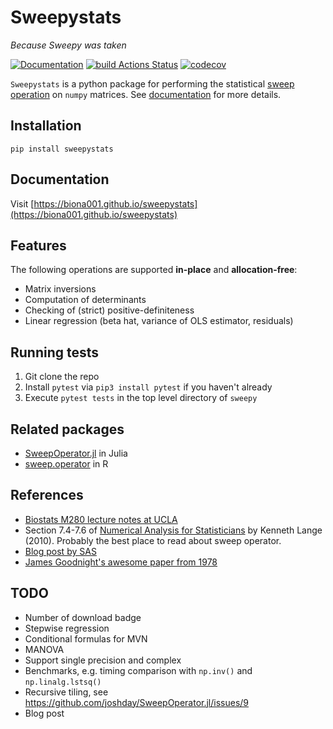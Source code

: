 # Sweepystats

*Because Sweepy was taken*

[![Documentation](https://img.shields.io/badge/docs-latest-blue.svg)](https://biona001.github.io/sweepystats)
[![build Actions Status](https://github.com/biona001/sweepystats/actions/workflows/CI.yml/badge.svg)](https://github.com/biona001/sweepystats/actions)
[![codecov](https://codecov.io/gh/biona001/sweepystats/graph/badge.svg?token=UJJX0JCVKK)](https://codecov.io/gh/biona001/sweepystats)

`Sweepystats` is a python package for performing the statistical [sweep operation](https://hua-zhou.github.io/teaching/biostatm280-2017spring/slides/11-sweep/sweep.html) on `numpy` matrices. See [documentation](https://biona001.github.io/sweepystats) for more details.

## Installation

```shell
pip install sweepystats
```

## Documentation

Visit [https://biona001.github.io/sweepystats](https://biona001.github.io/sweepystats)

## Features

The following operations are supported **in-place** and **allocation-free**:

+ Matrix inversions
+ Computation of determinants
+ Checking of (strict) positive-definiteness
+ Linear regression (beta hat, variance of OLS estimator, residuals)

## Running tests

1. Git clone the repo
2. Install `pytest` via `pip3 install pytest` if you haven't already
3. Execute `pytest tests` in the top level directory of `sweepy`

## Related packages

+ [SweepOperator.jl](https://github.com/joshday/SweepOperator.jl) in Julia
+ [sweep.operator](https://search.r-project.org/CRAN/refmans/fastmatrix/html/sweep.operator.html) in R

## References

+ [Biostats M280 lecture notes at UCLA](https://hua-zhou.github.io/teaching/biostatm280-2017spring/slides/11-sweep/sweep.html)
+ Section 7.4-7.6 of [Numerical Analysis for Statisticians](https://link.springer.com/book/10.1007/978-1-4419-5945-4) by Kenneth Lange (2010). Probably the best place to read about sweep operator.
+ [Blog post by SAS](https://blogs.sas.com/content/iml/2018/04/18/sweep-operator-sas.html)
+ [James Goodnight's awesome paper from 1978](https://www.jstor.org/stable/2683825)

## TODO
+ Number of download badge
+ Stepwise regression
+ Conditional formulas for MVN
+ MANOVA
+ Support single precision and complex
+ Benchmarks, e.g. timing comparison with `np.inv()` and `np.linalg.lstsq()`
+ Recursive tiling, see https://github.com/joshday/SweepOperator.jl/issues/9
+ Blog post
